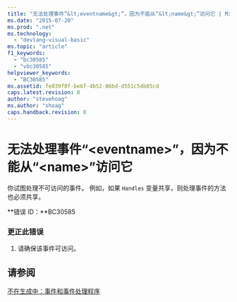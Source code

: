 ```yaml
---
title: "无法处理事件“&lt;eventname&gt;”，因为不能从“&lt;name&gt;”访问它 | Microsoft Docs"
ms.date: "2015-07-20"
ms.prod: ".net"
ms.technology: 
  - "devlang-visual-basic"
ms.topic: "article"
f1_keywords: 
  - "bc30585"
  - "vbc30585"
helpviewer_keywords: 
  - "BC30585"
ms.assetid: fe039f8f-be6f-4b52-86bd-d551c54b85cd
caps.latest.revision: 8
author: "stevehoag"
ms.author: "shoag"
caps.handback.revision: 8
---
```

# 无法处理事件“&lt;eventname&gt;”，因为不能从“&lt;name&gt;”访问它
你试图处理不可访问的事件。 例如，如果 `Handles` 变量共享，则处理事件的方法也必须共享。  
  
 **错误 ID：**BC30585  
  
### 更正此错误  
  
1.  请确保该事件可访问。  
  
## 请参阅  
 [不在生成中：事件和事件处理程序](http://msdn.microsoft.com/zh-cn/95074a0d-1cbc-4221-a95a-964185c7f962)